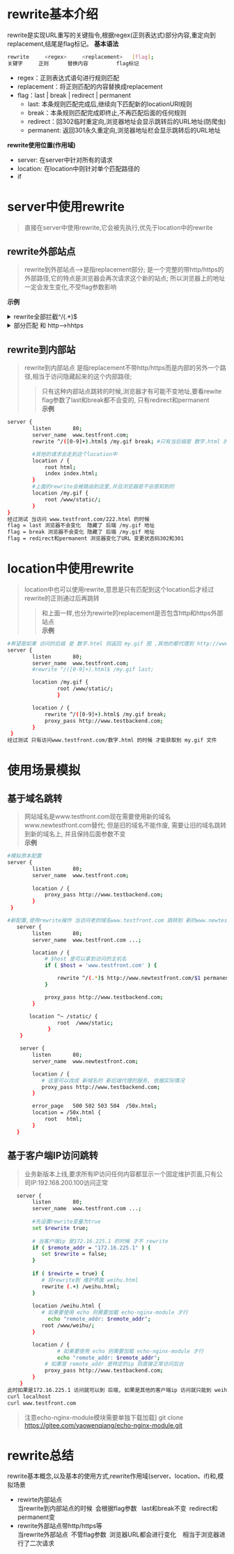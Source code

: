 # rewrite基本介绍
rewrite是实现URL重写的关键指令,根据regex(正则表达式)部分内容,重定向到replacement,结尾是flag标记。
**基本语法**  
```bash
rewrite 	<regex> 	<replacement> 	[flag];
关键字     正则      替换内容         flag标记
``` 
- regex：正则表达式语句进行规则匹配  
- replacement：将正则匹配的内容替换成replacement  
- flag：last | break | redirect | permanent  
  + last: 本条规则匹配完成后,继续向下匹配新的locationURI规则  
  + break：本条规则匹配完成即终止,不再匹配后面的任何规则  
  + redirect：回302临时重定向,浏览器地址会显示跳转后的URL地址(防爬虫)  
  + permanent: 返回301永久重定向,浏览器地址栏会显示跳转后的URL地址

**rewrite使用位置(作用域)**  
- server: 在server中针对所有的请求  
- location: 在location中则针对单个匹配路径的  
- if  

# server中使用rewrite
>直接在server中使用rewrite,它会被先执行,优先于location中的rewrite 
## rewrite外部站点
>rewrite到外部站点-->是指replacement部分;
是一个完整的带http/https的外部路径,它的特点是浏览器会再次请求这个新的站点;
所以浏览器上的地址一定会发生变化,不受flag参数影响   

**示例**  
<details>
  <summary>rewrite全部拦截^/(.*)$</summary>
  <pre><code>
server {
        listen       80;
        server_name  www.testfront.com;
        #由于是外部站点带http/s的所以不受flag影响break last .. 都会进行跳转并且变更浏览器url
        rewrite ^/(.*)$ https://www.163.com break;

        location / {
            root html;
            index index.html;
        }
}
#所有的请求都转发了https://www.163.com
  </code></pre>
</details>

<details>
  <summary>部分匹配 和 http-->hhtps</summary>
  <pre><code>
server {
        listen       80;
        server_name  www.testfront.com;
        #只有当后缀是 数字.html 的时候才会转发到  https://www.163.com
        rewrite ^/([0-9]+).html$ https://www.163.com break;
        #其他的请求会走到这个location中
        location / {
            root html;
            index index.html;
        }
}
---
server {
        listen       80;
        server_name  www.testfront.com;      
        rewrite ^(.*)$ https://www.163.com permanent;
       
        #location / {
        #    root html;
        #    index index.html;
        #}
}
  </code></pre>
</details>

## rewrite到内部站
>rewrite到内部站点 是指replacement不带http/https而是内部的另外一个路径,相当于访问隐藏起来的这个内部路径;
>>只有这种内部站点跳转的时候,浏览器才有可能不变地址,要看rewite flag参数了last和break都不会变的, 只有redirect和permanent  
**示例**  
```bash
server {
        listen       80;
        server_name  www.testfront.com;
        rewrite ^/([0-9]+).html$ /my.gif break; #只有当后缀是 数字.html 的时候才会转发到  www.testfront.com

        #其他的请求会走到这个location中
        location / {
            root html;
            index index.html;
        }
        #上面的rewrite会被路由到这里,并且浏览器是不会感知到的 
        location /my.gif {
            root /www/static/;
        }
}
经过测试 当访问 www.testfront.com/222.html 的时候
flag = last 浏览器不会变化  隐藏了 后端 /my.gif 地址
flag = break 浏览器不会变化 隐藏了 后端 /my.gif 地址
flag = redirect和permanent 浏览器变化了URL 变更状态码302和301
```
# location中使用rewrite
>location中也可以使用rewrite,意思是只有匹配到这个location后才经过rewrite的正则通过后再跳转
 >>和上面一样,也分为rewirte的replacement是否包含http和https外部站点  
**示例**  
```bash
#希望是如果 访问的后缀 是 数字.html 则返回 my.gif 图 ,其他的都代理到 http://www.testbackend.com
server {
        listen       80;
        server_name  www.testfront.com;
        #rewrite ^/([0-9]+).html$ /my.gif last;

        location /my.gif {
	   			root /www/static/;
				}

        location / {
            rewrite ^/([0-9]+).html$ /my.gif break;
            proxy_pass http://www.testbackend.com;
        }
 }
经过测试 只有访问www.testfront.com/数字.html 的时候 才能获取到 my.gif 文件
```
# 使用场景模拟
## 基于域名跳转
>网站域名是www.testfront.com现在需要使用新的域名www.newtestfront.com替代;
 但是旧的域名不能作废, 需要让旧的域名跳转到新的域名上, 并且保持后面参数不变  
**示例** 
```bash
#模拟原本配置
server {
        listen       80;
        server_name  www.testfront.com;
        
        location / { 
            proxy_pass http://www.testbackend.com;
        }
 }

#新配置,使用rewrite操作 当访问老的域名www.testfront.com 跳转到 新的www.newtestfront.com
   server {
        listen       80;
        server_name  www.testfront.com ...;

        location / {
            # $host 是可以拿到访问的主机名
            if ( $host = 'www.testfront.com' ) {

                rewrite ^/(.*)$ http://www.newtestfront.com/$1 permanent;
            }

            proxy_pass http://www.testbackend.com;
        }

       location ^~ /static/ {
	    		root  /www/static;
			 }
    }

    server {
        listen       80;
        server_name  www.newtestfront.com;

        location / {
           # 这里可以改成 新域名的 新后端代理的服务, 依据实际情况
           proxy_pass http://www.testbackend.com;
        }

        error_page   500 502 503 504  /50x.html;
        location = /50x.html {
            root   html;
        }
   }
``` 
## 基于客户端IP访问跳转
>业务新版本上线,要求所有IP访问任何内容都显示一个固定维护页面,只有公司IP:192.168.200.100访问正常  

```bash
   server {
        listen       80;
        server_name  www.testfront.com ...;
        
        #先设置rewrite变量为true
        set $rewrite true;
         
        # 当客户端ip 是172.16.225.1 的时候 才不 rewrite
        if ( $remote_addr = "172.16.225.1" ) {
           set $rewrite = false;
        }
        
        if ( $rewirte = true) {
           # 将rewrite到 维护界面 weihu.html
           rewrite (.+) /weihu.html; 
        }
        
        location /weihu.html {
           # 如果要使用 echo 则需要加载 echo-nginx-module 才行
        	 echo "remote_addr: $remote_addr";
           root /www/weihu/;
        }

        location / {
         		# 如果要使用 echo 则需要加载 echo-nginx-module 才行
        		echo "remote_addr: $remote_addr";
            # 如果是 remote_addr 是特定的ip 则直接正常访问后台
            proxy_pass http://www.testbackend.com;
        }
    }
此时如果是172.16.225.1 访问就可以到 后端, 如果是其他的客户端ip 访问就只能到 weihu.html 页面
curl localhost
curl www.testfront.com
```
>注意echo-nginx-module模块需要单独下载加载]
 git clone https://gitee.com/yaowenqiang/echo-nginx-module.git  


# rewrite总结
rewrite基本概念,以及基本的使用方式,rewrite作用域(server、location、if)和,模拟场景  
- rewirte内部站点    
  当rewrite到内部站点的时候&ensp;会根据flag参数&ensp; last和break不变&ensp;redirect和permanent变  
- rewrite外部站点带http/https等  
  当rewrite外部站点&ensp;不管flag参数&ensp;浏览器URL都会进行变化 &ensp; 相当于浏览器进行了二次请求 
